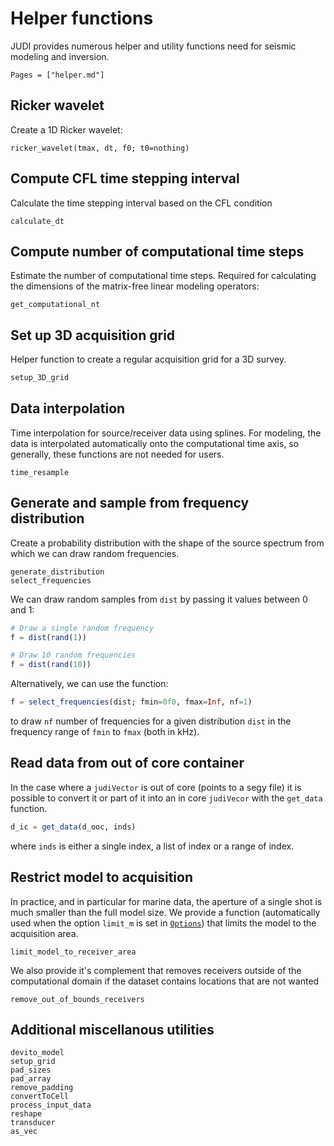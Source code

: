 # Helper functions

JUDI provides numerous helper and utility functions need for seismic modeling and inversion.

```@contents
Pages = ["helper.md"]
```

## Ricker wavelet

Create a 1D Ricker wavelet:

```@docs
ricker_wavelet(tmax, dt, f0; t0=nothing)
```

## Compute CFL time stepping interval 

Calculate the time stepping interval based on the CFL condition

```@dcs
calculate_dt
```

## Compute number of computational time steps

Estimate the number of computational time steps. Required for calculating the dimensions of the matrix-free linear modeling operators:

```@docs
get_computational_nt
```

## Set up 3D acquisition grid

Helper function to create a regular acquisition grid for a 3D survey.

```julia
setup_3D_grid
```


## Data interpolation

Time interpolation for source/receiver data using splines. For modeling, the data is interpolated automatically onto the computational time axis, so generally, these functions are not needed for users.

```@docs
time_resample
```

## Generate and sample from frequency distribution

Create a probability distribution with the shape of the source spectrum from which we can draw random frequencies.

```@docs
generate_distribution
select_frequencies
```

We can draw random samples from `dist` by passing it values between 0 and 1:

```julia
# Draw a single random frequency
f = dist(rand(1))

# Draw 10 random frequencies
f = dist(rand(10))
```

Alternatively, we can use the function:

```julia
f = select_frequencies(dist; fmin=0f0, fmax=Inf, nf=1)
```

to draw `nf` number of frequencies for a given distribution `dist` in the frequency range of `fmin` to `fmax` (both in kHz).

## Read data from out of core container

In the case where a `judiVector` is out of core (points to a segy file) it is possible to convert it or part of it into an in core `judiVecor` with the `get_data` function.


```julia
d_ic = get_data(d_ooc, inds)
```

where `inds` is either a single index, a list of index or a range of index.

## Restrict model to acquisition

In practice, and in particular for marine data, the aperture of a single shot is much smaller than the full model size. We provide a function (automatically used when the option `limit_m` is set in [`Options`](@ref)) that limits the model to the acquisition area.

```@docs
limit_model_to_receiver_area
```

We also provide it's complement that removes receivers outside of the computational domain if the dataset contains locations that are not wanted

```@docs
remove_out_of_bounds_receivers
```

## Additional miscellanous utilities

```@docs
devito_model
setup_grid
pad_sizes
pad_array
remove_padding
convertToCell
process_input_data
reshape
transducer
as_vec
```